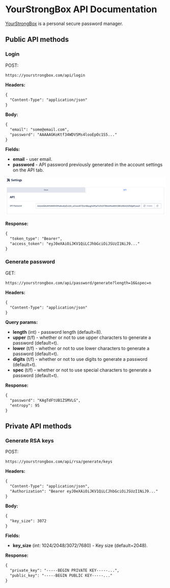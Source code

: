 # YourStrongBox API Documentation

[YourStrongBox](https://yourstrongbox.com/) is a personal secure password manager.

## Public API methods

### Login

POST:

```
https://yourstrongbox.com/api/login
```
**Headers:**

```
{
  "Content-Type": "application/json"
}
```
**Body:**

```
{
  "email": "some@email.com",
  "password": "AAAAAGKoKtf34WDVSMs4looEpOc1S5..."
}
```
**Fields:**

- **email** - user email.
- **password** - API password previously generated in the account settings on the API tab.

![img](imgs/settings-api-pass.png)

**Response:**

```
{
  "token_type": "Bearer",
  "access_token": "eyJ0eXAiOiJKV1QiLCJhbGciOiJSUzI1NiJ9..."
}
```

### Generate password
GET:

```
https://yourstrongbox.com/api/password/generate?length=16&spec=n
```
**Headers:**

```
{
  "Content-Type": "application/json"
}
```

**Query params:**

- **length** (int) - password length (default=8).
- **upper** (t/f) - whether or not to use upper characters to generate a password (default=t).
- **lower** (t/f) - whether or not to use lower characters to generate a password (default=t).
- **digits** (t/f) - whether or not to use digits to generate a password (default=t).
- **spec** (t/f) - whether or not to use special characters to generate a password (default=t).

**Response:**

```
{
  "password": "KAgTdFtUB1ZSMVLG",
  "entropy": 95
}
```

## Private API methods

### Generate RSA keys
POST:

```
https://yourstrongbox.com/api/rsa/generate/keys
```

**Headers:**

```
{
  "Content-Type": "application/json",
  "Authorization": "Bearer eyJ0eXAiOiJKV1QiLCJhbGciOiJSUzI1NiJ9..."
}
```
**Body:**

```
{
  "key_size": 3072
}
```

**Fields:**

 - **key_size** (int: 1024/2048/3072/7680) - Key size (default=2048).

**Response:**

```
{
  "private_key": "-----BEGIN PRIVATE KEY-----...",
  "public_key": "-----BEGIN PUBLIC KEY-----..."
}
```

